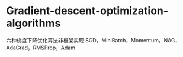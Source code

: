 # Gradient-descent-optimization-algorithms
六种梯度下降优化算法非框架实现  SGD，MiniBatch，Momentum，NAG，AdaGrad，RMSProp，Adam
